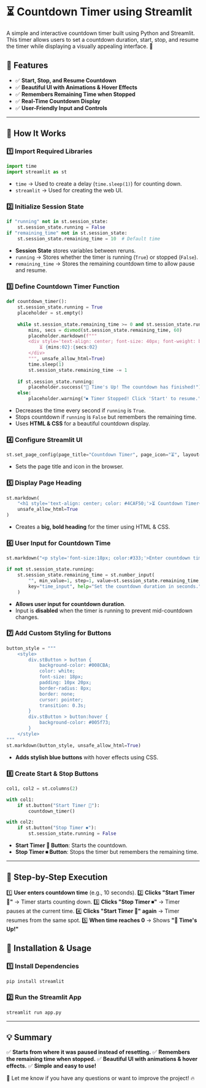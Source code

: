 # ⏳ Countdown Timer using Streamlit

A simple and interactive countdown timer built using Python and Streamlit. This timer allows users to set a countdown duration, start, stop, and resume the timer while displaying a visually appealing interface. 🚀

## 🎯 Features
- ✅ **Start, Stop, and Resume Countdown**
- ✅ **Beautiful UI with Animations & Hover Effects**
- ✅ **Remembers Remaining Time when Stopped**
- ✅ **Real-Time Countdown Display**
- ✅ **User-Friendly Input and Controls**

---

## 🚀 How It Works
### 1️⃣ Import Required Libraries
```python
import time
import streamlit as st
```
- `time` → Used to create a delay (`time.sleep(1)`) for counting down.
- `streamlit` → Used for creating the web UI.

### 2️⃣ Initialize Session State
```python
if "running" not in st.session_state:
    st.session_state.running = False
if "remaining_time" not in st.session_state:
    st.session_state.remaining_time = 10  # Default time
```
- **Session State** stores variables between reruns.
- `running` → Stores whether the timer is running (`True`) or stopped (`False`).
- `remaining_time` → Stores the remaining countdown time to allow pause and resume.

### 3️⃣ Define Countdown Timer Function
```python
def countdown_timer():
    st.session_state.running = True
    placeholder = st.empty()
    
    while st.session_state.remaining_time >= 0 and st.session_state.running:
        mins, secs = divmod(st.session_state.remaining_time, 60)
        placeholder.markdown(f"""
        <div style='text-align: center; font-size: 40px; font-weight: bold; color: #FF5733;'>
            ⏳ {mins:02}:{secs:02}
        </div>
        """, unsafe_allow_html=True)
        time.sleep(1)
        st.session_state.remaining_time -= 1
    
    if st.session_state.running:
        placeholder.success("🎉 Time's Up! The countdown has finished!")
    else:
        placeholder.warning("⏹ Timer Stopped! Click 'Start' to resume.")
```
- Decreases the time every second if `running` is `True`.
- Stops countdown if `running` is `False` but remembers the remaining time.
- Uses **HTML & CSS** for a beautiful countdown display.

### 4️⃣ Configure Streamlit UI
```python
st.set_page_config(page_title="Countdown Timer", page_icon="⏳", layout="centered")
```
- Sets the page title and icon in the browser.

### 5️⃣ Display Page Heading
```python
st.markdown(
    "<h1 style='text-align: center; color: #4CAF50;'>⏳ Countdown Timer</h1>", 
    unsafe_allow_html=True
)
```
- Creates a **big, bold heading** for the timer using HTML & CSS.

### 6️⃣ User Input for Countdown Time
```python
st.markdown("<p style='font-size:18px; color:#333;'>Enter countdown time in seconds:</p>", unsafe_allow_html=True)

if not st.session_state.running:
    st.session_state.remaining_time = st.number_input(
        "", min_value=1, step=1, value=st.session_state.remaining_time, format="%d",
        key="time_input", help="Set the countdown duration in seconds."
    )
```
- **Allows user input for countdown duration**.
- Input is **disabled** when the timer is running to prevent mid-countdown changes.

### 7️⃣ Add Custom Styling for Buttons
```python
button_style = """
    <style>
        div.stButton > button {
            background-color: #008CBA;
            color: white;
            font-size: 18px;
            padding: 10px 20px;
            border-radius: 8px;
            border: none;
            cursor: pointer;
            transition: 0.3s;
        }
        div.stButton > button:hover {
            background-color: #005f73;
        }
    </style>
"""
st.markdown(button_style, unsafe_allow_html=True)
```
- **Adds stylish blue buttons** with hover effects using CSS.

### 8️⃣ Create Start & Stop Buttons
```python
col1, col2 = st.columns(2)

with col1:
    if st.button("Start Timer 🚀"):
        countdown_timer()

with col2:
    if st.button("Stop Timer ⏹"):
        st.session_state.running = False
```
- **Start Timer 🚀 Button**: Starts the countdown.
- **Stop Timer ⏹ Button**: Stops the timer but remembers the remaining time.

---

## 🎯 Step-by-Step Execution
1️⃣ **User enters countdown time** (e.g., 10 seconds).
2️⃣ **Clicks "Start Timer 🚀"** → Timer starts counting down.
3️⃣ **Clicks "Stop Timer ⏹"** → Timer pauses at the current time.
4️⃣ **Clicks "Start Timer 🚀" again** → Timer resumes from the same spot.
5️⃣ **When time reaches 0** → Shows **"🎉 Time's Up!"**

## 🔧 Installation & Usage
### 1️⃣ Install Dependencies
```sh
pip install streamlit
```
### 2️⃣ Run the Streamlit App
```sh
streamlit run app.py
```
---

## 💡 Summary
✅ **Starts from where it was paused instead of resetting.**
✅ **Remembers the remaining time when stopped.**
✅ **Beautiful UI with animations & hover effects.**
✅ **Simple and easy to use!**

🚀 Let me know if you have any questions or want to improve the project! 🔥

